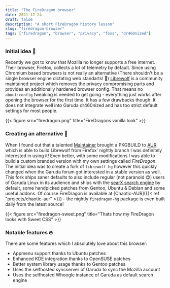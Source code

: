 ```yaml
---
title: "The FireDragon browser"
date: 2021-12-24
draft: false
description: "A short FireDragon history lesson"
slug: "firedragon-browser"
tags: ["firedragon", "browser", "privacy", "foss", "dr460nized"]
---
```


### Initial idea :wolf:

Recently we got to know that Mozilla no longer supports a free internet. Their browser, Firefox, collects a lot of telemetry by default. Since using Chromium based browsers is not really an alternative (There shouldn't be a single browser engine dictating web standarts! :eyes:) [Librewolf](https://librewolf.net) is a community maintained project which removes the privacy compromising parts and provides an additionally hardened browser config. That means no `about:config` tweaking is needed to get going - everything just works after opening the browser for the first time. It has a few drawbacks though: It does not integrate well into Garuda dr460nized and has too strict default settings for most people.

{{< figure src="firedragon.png" title="FireDragons vanilla look" >}}

### Creating an alternative :dragon_face:

When I found out that a talented [Maintainer](https://github.com/vnepogodin) brought a PKGBUILD to [AUR](https://aur.archlinux.org/packages/librewolf-hg) which is able to build Librewolf from Firefox' nightly branch I was definitely interested in using it! Even better, with some modifications I was able to build a custom branded version with my own settings called *FireDragon*. The initial idea was to create a fork of `librewolf-hg` however this quickly changed when the Garuda forum got interested in a stable version as well. This fork ships saner defaults to also include regular (not paranoid :yum:) users of Garuda Linux in its audience and ships with the [searX search engine](https://searx.garudalinux.org) by default, some handpicked patches from Gentoo, Ubuntu & Debian and some useful addons. Of course FireDragon is available at [Chaotic-AUR]({{< ref "projects/chaotic-aur" >}}) - the nightly `firedragon-hg` package is even built daily from the latest source!

{{< figure src="firedragon-sweet.png" title="Thats how my FireDragon looks with Sweet CSS" >}}


### Notable features :fire:

There are some features which I absolutely love about this browser:
- Appmenu support thanks to Ubuntu patches
- Enhanced KDE integration thanks to OpenSUSE patches
- Better system library usage thanks to Gentoo patches
- Uses the selfhosted syncserver of Garuda to sync the Mozilla account
- Uses the selfhosted Whoogle instance of Garuda as default search engine

